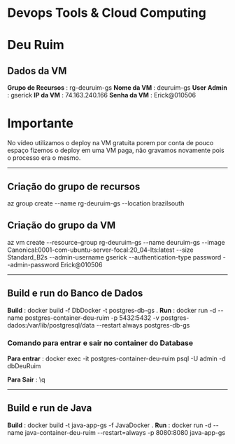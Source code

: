 # Devops Tools & Cloud Computing

# Deu Ruim

## Dados da VM

**Grupo de Recursos** : rg-deuruim-gs
**Nome da VM** : deuruim-gs
**User Admin** : gserick
**IP da VM** : 74.163.240.166
**Senha da VM** : Erick@010506

# Importante

No vídeo utilizamos o deploy na VM gratuita porem por conta de pouco espaço fizemos o deploy em uma VM paga, não gravamos novamente pois o processo era o mesmo.

---

## Criação do grupo de recursos

az group create --name rg-deuruim-gs --location brazilsouth

## Criação do grupo da VM

az vm create --resource-group rg-deuruim-gs --name deuruim-gs --image Canonical:0001-com-ubuntu-server-focal:20_04-lts:latest --size Standard_B2s --admin-username gserick --authentication-type password --admin-password Erick@010506

---

## Build e run do Banco de Dados

**Build** : docker build -f DbDocker -t postgres-db-gs .
**Run** : docker run -d --name postgres-container-deu-ruim -p 5432:5432 -v postgres-dados:/var/lib/postgresql/data --restart always postgres-db-gs


### Comando para entrar e sair no container do Database

**Para entrar** : docker exec -it postgres-container-deu-ruim psql -U admin -d dbDeuRuim

**Para Sair** : \q 

---

## Build e run de Java

**Build** : docker build -t java-app-gs -f JavaDocker .
**Run** : docker run -d --name java-container-deu-ruim --restart=always -p 8080:8080 java-app-gs